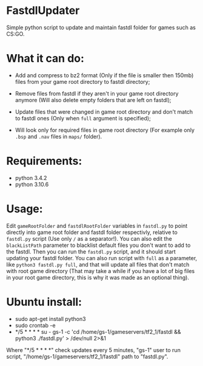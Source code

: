 # FastdlUpdater

Simple python script to update and maintain fastdl folder for games such as CS:GO.


# What it can do:

* Add and compress to bz2 format (Only if the file is smaller then 150mb) files from your game root directory to fastdl directory;

* Remove files from fastdl if they aren't in your game root directory anymore (Will also delete empty folders that are left on fastdl);

* Update files that were changed in game root directory and don't match to fastdl ones (Only when ``full`` argument is specified);

* Will look only for required files in game root directory (For example only ``.bsp`` and ``.nav`` files in ``maps/`` folder).


# Requirements:

* python 3.4.2
* python 3.10.6


# Usage:

Edit ``gameRootFolder`` and ``fastdlRootFolder`` variables in ``fastdl.py`` to point directly into game root folder and fastdl folder respectivly, relative to ``fastdl.py`` script (Use only ``/`` as a separator!). You can also edit the ``blackListPath`` parameter to blacklist default files you don't want to add to the fastdl. Then you can run the ``fastdl.py`` script, and it should start updating your fastdl folder. You can also run script with ``full`` as a parameter, like ``python3 fastdl.py full``, and that will update all files that don't match with root game directory (That may take a while if you have a lot of big files in your root game directory, this is why it was made as an optional thing).

# Ubuntu install:
* sudo apt-get install python3
* sudo crontab -e
* */5 * * * *  su - gs-1 -c 'cd /home/gs-1/gameservers/tf2_1/fastdl && python3 ./fastdl.py' > /dev/null 2>&1

Where "*/5 * * * *" check updates every 5 minutes, "gs-1" user to run script, "/home/gs-1/gameservers/tf2_1/fastdl" path to "fastdl.py".
